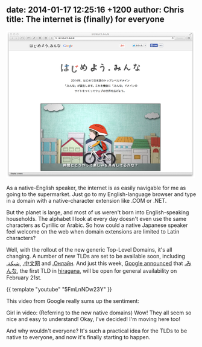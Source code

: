date: 2014-01-17 12:25:16 +1200
author: Chris
title: The internet is (finally) for everyone
----

![ODNG.png](/media/2014-01-17-ODNG.png)

<!-- excerpt -->

As a native-English speaker, the internet is as easily navigable for me as going to the supermarket. Just go to my English-language browser and type in a domain with a native-character extension like .COM or .NET.

But the planet is large, and most of us weren't born into English-speaking households. The alphabet I look at every day doesn't even use the same characters as Cyrillic or Arabic. So how could a native Japanese speaker feel welcome on the web when domain extensions are limited to Latin characters?

<!-- /excerpt -->

Well, with the rollout of the new generic Top-Level Domains, it's all changing. A number of new TLDs are set to be available soon, including [.شبكة](https://iwantmyname.com/domains/dot-%D8%B4%D8%A8%D9%83%D8%A9), [.中文网](https://iwantmyname.com/domains/dot-%E4%B8%AD%E6%96%87%E7%BD%91) and [.Онлайн](https://iwantmyname.com/domains/dot-%D0%BE%D0%BD%D0%BB%D0%B0%D0%B9%D0%BD). And just this week, [Google announced](http://googleasiapacific.blogspot.sg/2014/01/is-now-available-for-everyone.html?m=1) that [.みんな](https://iwantmyname.com/domains/dot-みんな), the first TLD in [hiragana](http://en.wikipedia.org/wiki/Hiragana), will be open for general availability on February 21st. 

{{ template "youtube" "5FmLnNDw23Y" }}

This video from Google really sums up the sentiment:

Girl in video: (Referring to the new native domains) Wow! They all seem so nice and easy to understand! Okay, I've decided! I'm moving here too!

And why wouldn't everyone? It's such a practical idea for the TLDs to be native to everyone, and now it's finally starting to happen.
